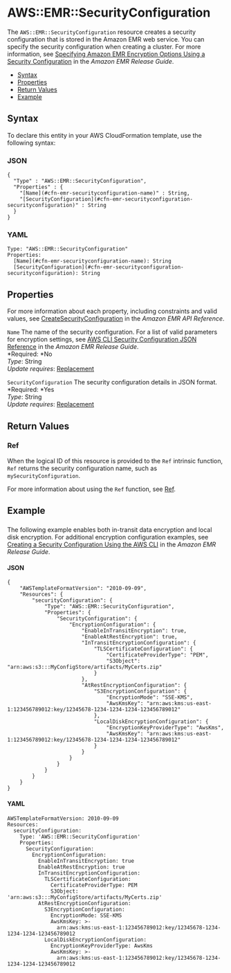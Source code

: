# AWS::EMR::SecurityConfiguration<a name="aws-resource-emr-securityconfiguration"></a>

The `AWS::EMR::SecurityConfiguration` resource creates a security configuration that is stored in the Amazon EMR web service\. You can specify the security configuration when creating a cluster\. For more information, see [ Specifying Amazon EMR Encryption Options Using a Security Configuration](http://docs.aws.amazon.com/emr/latest/ReleaseGuide/emr-encryption-enable-security-configuration.html) in the *Amazon EMR Release Guide*\.


+ [Syntax](#aws-resource-emr-securityconfiguration-syntax)
+ [Properties](#aws-resource-emr-securityconfiguration-properties)
+ [Return Values](#aws-resource-emr-securityconfiguration-returnvalues)
+ [Example](#aws-resource-emr-securityconfiguration-examples)

## Syntax<a name="aws-resource-emr-securityconfiguration-syntax"></a>

To declare this entity in your AWS CloudFormation template, use the following syntax:

### JSON<a name="aws-resource-emr-securityconfiguration-syntax.json"></a>

```
{
  "Type" : "AWS::EMR::SecurityConfiguration",
  "Properties" : {
    "[Name](#cfn-emr-securityconfiguration-name)" : String,
    "[SecurityConfiguration](#cfn-emr-securityconfiguration-securityconfiguration)" : String
  }
}
```

### YAML<a name="aws-resource-emr-securityconfiguration-syntax.yaml"></a>

```
Type: "AWS::EMR::SecurityConfiguration"
Properties: 
  [Name](#cfn-emr-securityconfiguration-name): String
  [SecurityConfiguration](#cfn-emr-securityconfiguration-securityconfiguration): String
```

## Properties<a name="aws-resource-emr-securityconfiguration-properties"></a>

For more information about each property, including constraints and valid values, see [CreateSecurityConfiguration](http://docs.aws.amazon.com/ElasticMapReduce/latest/API/API_CreateSecurityConfiguration.html) in the *Amazon EMR API Reference*\.

`Name`  <a name="cfn-emr-securityconfiguration-name"></a>
The name of the security configuration\. For a list of valid parameters for encryption settings, see [ AWS CLI Security Configuration JSON Reference](http://docs.aws.amazon.com/emr/latest/ReleaseGuide/emr-encryption-enable-security-configuration.html#emr-encryption-cli-parameters) in the *Amazon EMR Release Guide*\.  
*Required: *No  
*Type*: String  
*Update requires*: [Replacement](using-cfn-updating-stacks-update-behaviors.md#update-replacement)

`SecurityConfiguration`  <a name="cfn-emr-securityconfiguration-securityconfiguration"></a>
The security configuration details in JSON format\.  
*Required: *Yes  
*Type*: String  
*Update requires*: [Replacement](using-cfn-updating-stacks-update-behaviors.md#update-replacement)

## Return Values<a name="aws-resource-emr-securityconfiguration-returnvalues"></a>

### Ref<a name="aws-resource-emr-securityconfiguration-ref"></a>

When the logical ID of this resource is provided to the `Ref` intrinsic function, `Ref` returns the security configuration name, such as `mySecurityConfiguration`\.

For more information about using the `Ref` function, see [Ref](intrinsic-function-reference-ref.md)\.

## Example<a name="aws-resource-emr-securityconfiguration-examples"></a>

### <a name="aws-resource-emr-securityconfiguration-example1"></a>

The following example enables both in\-transit data encryption and local disk encryption\. For additional encryption configuration examples, see [ Creating a Security Configuration Using the AWS CLI](http://docs.aws.amazon.com/emr/latest/ReleaseGuide/emr-encryption-enable-security-configuration.html#emr-encryption-cli) in the *Amazon EMR Release Guide*\.

#### JSON<a name="aws-resource-emr-securityconfiguration-example1.json"></a>

```
{
    "AWSTemplateFormatVersion": "2010-09-09",
    "Resources": {
        "securityConfiguration": {
            "Type": "AWS::EMR::SecurityConfiguration",
            "Properties": {
                "SecurityConfiguration": {
                    "EncryptionConfiguration": {
                        "EnableInTransitEncryption": true,
                        "EnableAtRestEncryption": true,
                        "InTransitEncryptionConfiguration": {
                            "TLSCertificateConfiguration": {
                                "CertificateProviderType": "PEM",
                                "S3Object": "arn:aws:s3:::MyConfigStore/artifacts/MyCerts.zip"
                            }
                        },
                        "AtRestEncryptionConfiguration": {
                            "S3EncryptionConfiguration": {
                                "EncryptionMode": "SSE-KMS",
                                "AwsKmsKey": "arn:aws:kms:us-east-1:123456789012:key/12345678-1234-1234-1234-123456789012"
                            },
                            "LocalDiskEncryptionConfiguration": {
                                "EncryptionKeyProviderType": "AwsKms",
                                "AwsKmsKey": "arn:aws:kms:us-east-1:123456789012:key/12345678-1234-1234-1234-123456789012"
                            }
                        }
                    }
                }
            }
        }
    }
}
```

#### YAML<a name="aws-resource-emr-securityconfiguration-example1.yaml"></a>

```
AWSTemplateFormatVersion: 2010-09-09
Resources:
  securityConfiguration:
    Type: 'AWS::EMR::SecurityConfiguration'
    Properties:
      SecurityConfiguration:
        EncryptionConfiguration:
          EnableInTransitEncryption: true
          EnableAtRestEncryption: true
          InTransitEncryptionConfiguration:
            TLSCertificateConfiguration:
              CertificateProviderType: PEM
              S3Object: 'arn:aws:s3:::MyConfigStore/artifacts/MyCerts.zip'
          AtRestEncryptionConfiguration:
            S3EncryptionConfiguration:
              EncryptionMode: SSE-KMS
              AwsKmsKey: >-
                arn:aws:kms:us-east-1:123456789012:key/12345678-1234-1234-1234-123456789012
            LocalDiskEncryptionConfiguration:
              EncryptionKeyProviderType: AwsKms
              AwsKmsKey: >-
                arn:aws:kms:us-east-1:123456789012:key/12345678-1234-1234-1234-123456789012
```